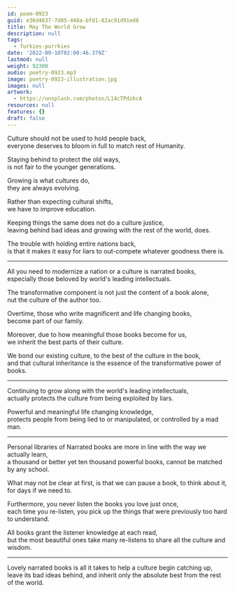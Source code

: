 ```yaml
---
id: poem-0923
guid: e36d4637-7d05-448a-bfd1-82ac91d91ed8
title: May The World Grow
description: null
tags:
  - furkies-purrkies
date: '2022-09-10T02:00:46.379Z'
lastmod: null
weight: 92300
audio: poetry-0923.mp3
image: poetry-0923-illustration.jpg
images: null
artwork:
  - https://unsplash.com/photos/L14cTPdzkcA
resources: null
features: {}
draft: false
---
```


Culture should not be used to hold people back,\
everyone deserves to bloom in full to match rest of Humanity.

Staying behind to protect the old ways,\
is not fair to the younger generations.

Growing is what cultures do,\
they are always evolving.

Rather than expecting cultural shifts,\
we have to improve education.

Keeping things the same does not do a culture justice,\
leaving behind bad ideas and growing with the rest of the world, does.

The trouble with holding entire nations back,\
is that it makes it easy for liars to out-compete whatever goodness there is.

---

All you need to modernize a nation or a culture is narrated books,\
especially those beloved by world's leading intellectuals.

The transformative component is not just the content of a book alone,\
nut the culture of the author too.

Overtime, those who write magnificent and life changing books,\
become part of our family.

Moreover, due to how meaningful those books become for us,\
we inherit the best parts of their culture.

We bond our existing culture, to the best of the culture in the book,\
and that cultural inheritance is the essence of the transformative power of books.

---

Continuing to grow along with the world's leading intellectuals,\
actually protects the culture from being exploited by liars.

Powerful and meaningful life changing knowledge,\
protects people from being lied to or manipulated, or controlled by a mad man.

---

Personal libraries of Narrated books are more in line with the way we actually learn,\
a thousand or better yet ten thousand powerful books, cannot be matched by any school.

What may not be clear at first, is that we can pause a book, to think about it,\
for days if we need to.

Furthermore, you never listen the books you love just once,\
each time you re-listen, you pick up the things that were previously too hard to understand.

All books grant the listener knowledge at each read,\
but the most beautiful ones take many re-listens to share all the culture and wisdom.

---

Lovely narrated books is all it takes to help a culture begin catching up,\
leave its bad ideas behind, and inherit only the absolute best from the rest of the world.
